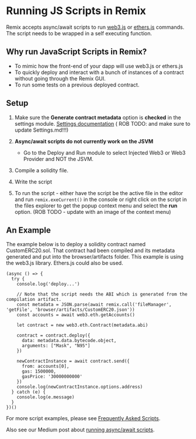 Running JS Scripts in Remix
===========================

Remix accepts async/await scripts to run [web3.js](https://web3js.readthedocs.io/)  or [ethers.js](https://docs.ethers.io/) commands. The script needs to be wrapped in a self executing function.

## Why run JavaScript Scripts in Remix?
* To mimic how the front-end of your dapp will use web3.js or ethers.js
* To quickly deploy and interact with a bunch of instances of a contract without going through the Remix GUI.
* To run some tests on a previous deployed contract.

## Setup
1. Make sure the **Generate contract metadata** option is **checked** in the settings module.
[Settings documentation](settings.html)  ( ROB TODO: and make sure to update Settings.md!!!)

2. **Async/await scripts do not currently work on the JSVM**  
    * Go to the Deploy and Run module to select Injected Web3 or Web3 Provider and NOT the JSVM. 

3. Compile a solidity file.

4. Write the script

5. To run the script - either have the script be the active file in the editor and run `remix.exeCurrent()` in the console or right click on the script in the files explorer to get the popup context menu and select the **run** option. (ROB TODO - update with an image of the context menu)

## An Example
The example below is to deploy a solidity contract named CustomERC20.sol.  That contract had been compiled and its metadata generated and put into the browser/artifacts folder. This example is using the web3.js library.  Ethers.js could also be used.

```
(async () => {
  try {
    console.log('deploy...')

    // Note that the script needs the ABI which is generated from the compilation artifact.
    const metadata = JSON.parse(await remix.call('fileManager', 'getFile', 'browser/artifacts/CustomERC20.json'))
    const accounts = await web3.eth.getAccounts()

    let contract = new web3.eth.Contract(metadata.abi)

    contract = contract.deploy({
      data: metadata.data.bytecode.object,
      arguments: ["Mask", "N95"]
    })

    newContractInstance = await contract.send({
      from: accounts[0],
      gas: 1500000,
      gasPrice: '30000000000'
    })
    console.log(newContractInstance.options.address)
  } catch (e) {
    console.log(e.message)
  }
})()
```

For more script examples, please see [Frequently Asked Scripts](fas.html).

Also see our Medium post about [running async/await scripts](https://medium.com/remix-ide/running-js-async-await-scripts-in-remix-ide-3115b5dd7687?source=friends_link&sk=04e650dfa65905fdab0ecd5b10513d41).